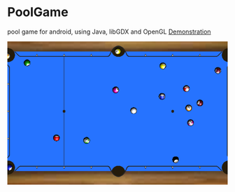 # PoolGame
pool game for android, using Java, libGDX and OpenGL
<a href="https://vincent-terpstra.github.io"/>Demonstration</a>

![](screenshots/Board%20Marks%202019-09-19.png)

